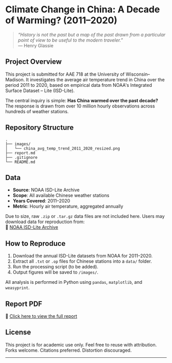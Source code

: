 
# Climate Change in China: A Decade of Warming? (2011–2020)

> *“History is not the past but a map of the past drawn from a particular point of view to be useful to the modern traveler.”*  
> — Henry Glassie

## Project Overview

This project is submitted for AAE 718 at the University of Wisconsin–Madison. It investigates the average air temperature trend in China over the period 2011 to 2020, based on empirical data from NOAA's Integrated Surface Dataset – Lite (ISD-Lite).

The central inquiry is simple: **Has China warmed over the past decade?**  
The response is drawn from over 10 million hourly observations across hundreds of weather stations.

## Repository Structure

```
.
├── images/
│   └── china_avg_temp_trend_2011_2020_resized.png
├── report.md
├── .gitignore
└── README.md
```

## Data

- **Source**: NOAA ISD-Lite Archive  
- **Scope**: All available Chinese weather stations  
- **Years Covered**: 2011–2020  
- **Metric**: Hourly air temperature, aggregated annually  

Due to size, raw `.zip` or `.tar.gz` data files are not included here. Users may download data for reproduction from:  
🔗 [NOAA ISD-Lite Archive](https://www.ncei.noaa.gov/data/global-summary-of-the-day/archive/)

## How to Reproduce

1. Download the annual ISD-Lite datasets from NOAA for 2011–2020.
2. Extract all `.txt` or `.op` files for Chinese stations into a `data/` folder.
3. Run the processing script (to be added).
4. Output figures will be saved to `/images/`.

All analysis is performed in Python using `pandas`, `matplotlib`, and `weasyprint`.

## Report PDF

📄 [Click here to view the full report](./aae718_china_temp_report_full.pdf)

## License

This project is for academic use only. Feel free to reuse with attribution.  
Forks welcome. Citations preferred. Distortion discouraged.

---
